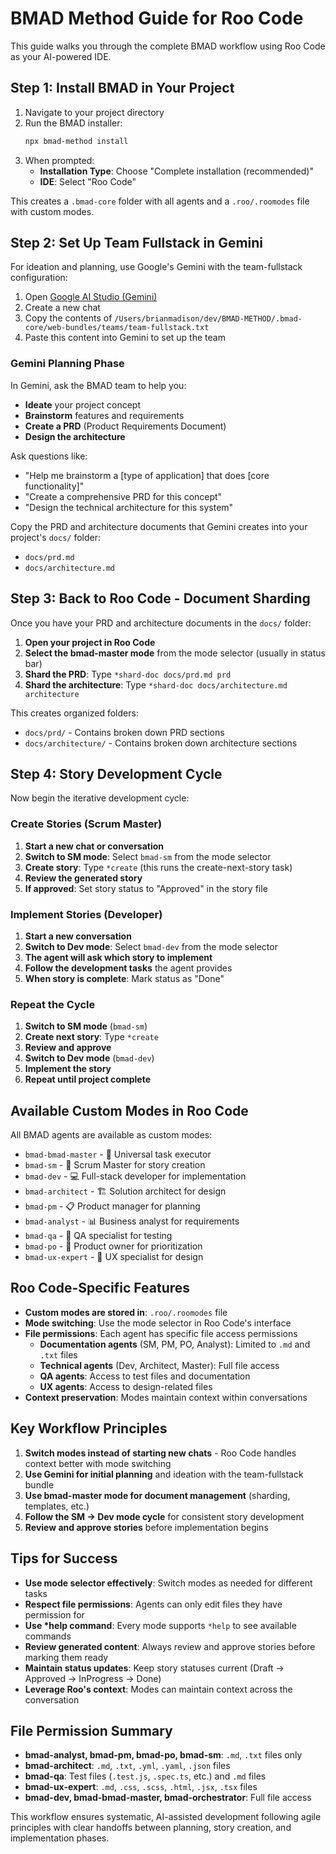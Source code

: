 # BMAD Method Guide for Roo Code

This guide walks you through the complete BMAD workflow using Roo Code as your AI-powered IDE.

## Step 1: Install BMAD in Your Project

1. Navigate to your project directory
2. Run the BMAD installer:
   ```bash
   npx bmad-method install
   ```
3. When prompted:
   - **Installation Type**: Choose "Complete installation (recommended)"
   - **IDE**: Select "Roo Code"

This creates a `.bmad-core` folder with all agents and a `.roo/.roomodes` file with custom modes.

## Step 2: Set Up Team Fullstack in Gemini

For ideation and planning, use Google's Gemini with the team-fullstack configuration:

1. Open [Google AI Studio (Gemini)](https://aistudio.google.com/)
2. Create a new chat
3. Copy the contents of `/Users/brianmadison/dev/BMAD-METHOD/.bmad-core/web-bundles/teams/team-fullstack.txt`
4. Paste this content into Gemini to set up the team

### Gemini Planning Phase

In Gemini, ask the BMAD team to help you:

- **Ideate** your project concept
- **Brainstorm** features and requirements
- **Create a PRD** (Product Requirements Document)
- **Design the architecture**

Ask questions like:

- "Help me brainstorm a [type of application] that does [core functionality]"
- "Create a comprehensive PRD for this concept"
- "Design the technical architecture for this system"

Copy the PRD and architecture documents that Gemini creates into your project's `docs/` folder:

- `docs/prd.md`
- `docs/architecture.md`

## Step 3: Back to Roo Code - Document Sharding

Once you have your PRD and architecture documents in the `docs/` folder:

1. **Open your project in Roo Code**
2. **Select the bmad-master mode** from the mode selector (usually in status bar)
3. **Shard the PRD**: Type `*shard-doc docs/prd.md prd`
4. **Shard the architecture**: Type `*shard-doc docs/architecture.md architecture`

This creates organized folders:

- `docs/prd/` - Contains broken down PRD sections
- `docs/architecture/` - Contains broken down architecture sections

## Step 4: Story Development Cycle

Now begin the iterative development cycle:

### Create Stories (Scrum Master)

1. **Start a new chat or conversation**
2. **Switch to SM mode**: Select `bmad-sm` from the mode selector
3. **Create story**: Type `*create` (this runs the create-next-story task)
4. **Review the generated story**
5. **If approved**: Set story status to "Approved" in the story file

### Implement Stories (Developer)

1. **Start a new conversation**
2. **Switch to Dev mode**: Select `bmad-dev` from the mode selector
3. **The agent will ask which story to implement**
4. **Follow the development tasks** the agent provides
5. **When story is complete**: Mark status as "Done"

### Repeat the Cycle

1. **Switch to SM mode** (`bmad-sm`)
2. **Create next story**: Type `*create`
3. **Review and approve**
4. **Switch to Dev mode** (`bmad-dev`)
5. **Implement the story**
6. **Repeat until project complete**

## Available Custom Modes in Roo Code

All BMAD agents are available as custom modes:

- `bmad-bmad-master` - 🧙 Universal task executor
- `bmad-sm` - 🏃 Scrum Master for story creation
- `bmad-dev` - 💻 Full-stack developer for implementation
- `bmad-architect` - 🏗️ Solution architect for design
- `bmad-pm` - 📋 Product manager for planning
- `bmad-analyst` - 📊 Business analyst for requirements
- `bmad-qa` - 🧪 QA specialist for testing
- `bmad-po` - 🎯 Product owner for prioritization
- `bmad-ux-expert` - 🎨 UX specialist for design

## Roo Code-Specific Features

- **Custom modes are stored in**: `.roo/.roomodes` file
- **Mode switching**: Use the mode selector in Roo Code's interface
- **File permissions**: Each agent has specific file access permissions
  - **Documentation agents** (SM, PM, PO, Analyst): Limited to `.md` and `.txt` files
  - **Technical agents** (Dev, Architect, Master): Full file access
  - **QA agents**: Access to test files and documentation
  - **UX agents**: Access to design-related files
- **Context preservation**: Modes maintain context within conversations

## Key Workflow Principles

1. **Switch modes instead of starting new chats** - Roo Code handles context better with mode switching
2. **Use Gemini for initial planning** and ideation with the team-fullstack bundle
3. **Use bmad-master mode for document management** (sharding, templates, etc.)
4. **Follow the SM → Dev mode cycle** for consistent story development
5. **Review and approve stories** before implementation begins

## Tips for Success

- **Use mode selector effectively**: Switch modes as needed for different tasks
- **Respect file permissions**: Agents can only edit files they have permission for
- **Use \*help command**: Every mode supports `*help` to see available commands
- **Review generated content**: Always review and approve stories before marking them ready
- **Maintain status updates**: Keep story statuses current (Draft → Approved → InProgress → Done)
- **Leverage Roo's context**: Modes can maintain context across the conversation

## File Permission Summary

- **bmad-analyst, bmad-pm, bmad-po, bmad-sm**: `.md`, `.txt` files only
- **bmad-architect**: `.md`, `.txt`, `.yml`, `.yaml`, `.json` files
- **bmad-qa**: Test files (`.test.js`, `.spec.ts`, etc.) and `.md` files
- **bmad-ux-expert**: `.md`, `.css`, `.scss`, `.html`, `.jsx`, `.tsx` files
- **bmad-dev, bmad-bmad-master, bmad-orchestrator**: Full file access

This workflow ensures systematic, AI-assisted development following agile principles with clear handoffs between planning, story creation, and implementation phases.
